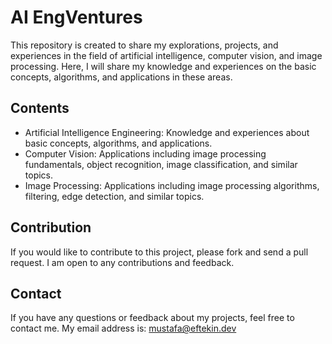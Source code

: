 # AI EngVentures

This repository is created to share my explorations, projects, and experiences in the field of artificial intelligence, computer vision, and image processing. Here, I will share my knowledge and experiences on the basic concepts, algorithms, and applications in these areas.

## Contents

- Artificial Intelligence Engineering: Knowledge and experiences about basic concepts, algorithms, and applications.
- Computer Vision: Applications including image processing fundamentals, object recognition, image classification, and similar topics.
- Image Processing: Applications including image processing algorithms, filtering, edge detection, and similar topics.

## Contribution

If you would like to contribute to this project, please fork and send a pull request. I am open to any contributions and feedback.

## Contact

If you have any questions or feedback about my projects, feel free to contact me. My email address is: mustafa@eftekin.dev
